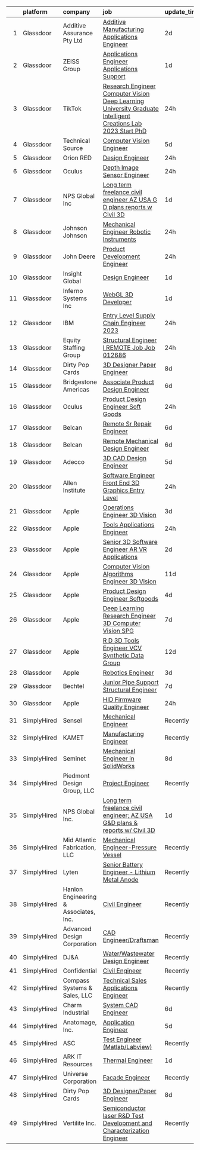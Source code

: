 

|    | platform    | company                               | job                                                                                                                                                                                                                                                                                                                                                                                                                                                                                                                                                                                                                                                                                                                                                                                                                                                                                                                                                                                                                                                                                                                                                                                                                                                                                                                                                                                                                                                                     | update_time   | location           |
|---:|:------------|:--------------------------------------|:------------------------------------------------------------------------------------------------------------------------------------------------------------------------------------------------------------------------------------------------------------------------------------------------------------------------------------------------------------------------------------------------------------------------------------------------------------------------------------------------------------------------------------------------------------------------------------------------------------------------------------------------------------------------------------------------------------------------------------------------------------------------------------------------------------------------------------------------------------------------------------------------------------------------------------------------------------------------------------------------------------------------------------------------------------------------------------------------------------------------------------------------------------------------------------------------------------------------------------------------------------------------------------------------------------------------------------------------------------------------------------------------------------------------------------------------------------------------|:--------------|:-------------------|
|  1 | Glassdoor   | Additive Assurance Pty Ltd            | [Additive Manufacturing Applications Engineer](https://www.glassdoor.com/partner/jobListing.htm?pos=107&ao=1110586&s=58&guid=000001831bf84df7bc10653715bdb8af&src=GD_JOB_AD&t=SR&vt=w&ea=1&cs=1_c778b5bd&cb=1662621601690&jobListingId=1008119797943&cpc=A65DF3A704A48F9B&jrtk=3-0-1gcdvgjh9k6fl801-1gcdvgjhqi3b1800-5f41da37d240a597--6NYlbfkN0Cp_WSJKd_Pz82imZmURPbhd3kYBsiZi4lpMLOH6vOlLNePjbPm4MR7UJvp5Pe4EnSj9VDIfbGa8LixyX3GfU31Ax8jxeDrZ1Y9uRV4bvMO9nlwDDIPCHtfQ3Dt1z1bnDdTkvsnPkAypRDbqtu1aquuLoK-Z4FEuc1P9SI8W4I0zORg5aPL8G_ncRjrSuCoHyllduDDofoeGj80rqv_Mp5eJ575LwperHHpInNx5psbfuLZb1xFNEww3GCcbPIVHLIR63rGbADQzp2ORk7TRiFwjQ6oiZc5KIKMjmMmqqX4EbTfYvq_ThZACQ90D-2AXm91BXZEO7OLiuulOMksHvl2vFzMm2Z0N3xkQC87tSlK9E0Ug6uJFi9qK2i1YZVxqNRA_GA17bSp8kLcVc3wn0vh6uW5yfeF6TiYAAI_IPgXkRw1QCYP5dhNjfoauTuQS_lfx5Sf9B56sq8i6L8-XW2xBjQLKz6WUf0F5GzqBN-layBmZG6KWa_tAMaJ96LpPb2AVqPQThCysSi2Gqs0xJS01QlS4pFuHeg%3D)                                                                                                                                                                                                                                                                                                                                                                                                                                                                                                                                                   | 2d            | Remote             |
|  2 | Glassdoor   | ZEISS Group                           | [Applications Engineer   Applications Support](https://www.glassdoor.com/partner/jobListing.htm?pos=110&ao=1110586&s=58&guid=000001831bf84df7bc10653715bdb8af&src=GD_JOB_AD&t=SR&vt=w&cs=1_39275862&cb=1662621601690&jobListingId=1008120561603&cpc=8795CF9063CD573D&jrtk=3-0-1gcdvgjh9k6fl801-1gcdvgjhqi3b1800-645f8e8d790491d4--6NYlbfkN0APGjrfuLgE7GmOqvlNb-vrbT_Hjdj5DhKxRQaYk8SXBnmOwZaoUr917AJKcF3O52vTC6zGH9QOnTS2-ltfynJ3cm1AOvl4gnLSiYtQoKG4LlTLw99AkNY1imm6itCM47ffJhnVp-SyNOvB8Y-puYmjVWsqWuQKlQ6glD12N9DizmCq-4L2-qkZarflfba2RO_qWBhjH1Ucc9zvg6Fv4KS6fke356bIZgbVaXS1CMwl1YN49H8SB4nDEF8HKhCCYSx31aj2x5esW36rSbg1N-7T97YievEt9w9BhIFFkCnINvaUDxHQ-KAEJKKcj7ZzQUrn1oWisSpOQxmfiNGl0EwCQZz1id_wwTlQexa9OsPCHN_Ar2vbUDvYbBdZBUXRSM0VlyDnvr1p1Wme5LaCI3j-FTk_dco_Y3ddxp4Jh-mZRRaA1AjIenTrE4jyd5moZGNKJHke1Nzfc6uJtO6aXJfhnC59PQn9f273TJWxl9qbfbE-zC4m1HboSCbJ8NqdBVSOYljH7neMj1BCRs1Q3PFaG9uKKpms-A-c_X06e66acfj1OkDrf6txvjAXztZlju9HNg1Z8zo6ULZOt3HFbwKjsXSAZPXT4mTuo1jxwY4i2wqNMFTaZZvfXCRC88elG1LHUfR1hCOfL63X73bcCFsYRLsqC_abxKQ%3D)                                                                                                                                                                                                                                                                                                                                                                                                                        | 1d            | Wixom, MI          |
|  3 | Glassdoor   | TikTok                                | [Research Engineer   Computer Vision Deep Learning  University Graduate  Intelligent Creations Lab    2023 Start  PhD ](https://www.glassdoor.com/partner/jobListing.htm?pos=120&ao=1136043&s=58&guid=000001831bf84df7bc10653715bdb8af&src=GD_JOB_AD&t=SR&vt=w&cs=1_6c83ef97&cb=1662621601691&jobListingId=1008123923413&jrtk=3-0-1gcdvgjh9k6fl801-1gcdvgjhqi3b1800-ce7ff8b7d60e8ff0-)                                                                                                                                                                                                                                                                                                                                                                                                                                                                                                                                                                                                                                                                                                                                                                                                                                                                                                                                                                                                                                                                                  | 24h           | Mountain View, CA  |
|  4 | Glassdoor   | Technical Source                      | [Computer Vision Engineer](https://www.glassdoor.com/partner/jobListing.htm?pos=117&ao=1110586&s=58&guid=000001831bf84df7bc10653715bdb8af&src=GD_JOB_AD&t=SR&vt=w&ea=1&cs=1_7a7f6c45&cb=1662621601691&jobListingId=1008114103126&cpc=6FC5BA77C9A4CD78&jrtk=3-0-1gcdvgjh9k6fl801-1gcdvgjhqi3b1800-2a13fa68289e7a38--6NYlbfkN0BVHAVbyk02xtdsekdlTrE-4sTi7dv4b3jkPrZBtDRpMmX6F-ebl-7PLX6xGoiR0jj6Gizjg4UguevFraBZf42Gc2AeS9UxLrYKeAdP5pgIpOqcGJbYnXzchO6YnyPmzk-r2Iv6r15sbl1T6Zvvxju37q5-RFsgKQMC9JX9HcS5SLvzEwfvYaE4x9ggniYzkAXWzkt37n7wJqR1FARVeHEIAdhuLshCAHkWovdeTKvQ2-ee0FGLG6GXjIN_pmmwPnVqZPLuC6cUaEQ41hzxfiRHoNSYnrh-yTb7L-mj4wzzkwnUI6ompAmOsc9OnLZr6nnr4bSaQaGabA9Yyotu9cBipFvPDN9raDFVlRu48REwU2jc8U_9BKjVIQUUeohsqeaKWGbfdBSYe-ip986IAdeG8sYaG8vzS2Lb0wQs1QXKXMZ2-xEH70n3YYHjcnj5L83Fgj5H6piugVcrGSDlF2Kfamw9GC4qyUUDqxApbKJm_g9rW4P_liTD03cS7weAHesZrsiUAZqpr3wE17Ccr2nq)                                                                                                                                                                                                                                                                                                                                                                                                                                                                                                                                                                                     | 5d            | Remote             |
|  5 | Glassdoor   | Orion RED                             | [Design Engineer](https://www.glassdoor.com/partner/jobListing.htm?pos=124&ao=1136043&s=58&guid=000001831bf84df7bc10653715bdb8af&src=GD_JOB_AD&t=SR&vt=w&ea=1&cs=1_9941f76e&cb=1662621601691&jobListingId=1008123826572&jrtk=3-0-1gcdvgjh9k6fl801-1gcdvgjhqi3b1800-cc1327d3df919ced-)                                                                                                                                                                                                                                                                                                                                                                                                                                                                                                                                                                                                                                                                                                                                                                                                                                                                                                                                                                                                                                                                                                                                                                                   | 24h           | Remote             |
|  6 | Glassdoor   | Oculus                                | [Depth Image Sensor Engineer](https://www.glassdoor.com/partner/jobListing.htm?pos=101&ao=1110586&s=58&guid=000001831bf84df7bc10653715bdb8af&src=GD_JOB_AD&t=SR&vt=w&cs=1_e0433692&cb=1662621601689&jobListingId=1008124635282&cpc=C63BD00756FD6F58&jrtk=3-0-1gcdvgjh9k6fl801-1gcdvgjhqi3b1800-b578a75786766736--6NYlbfkN0DYl4UJW4r1Vl7FEn6T9F-rD9lpC-0oMJVSiWjK_MGUd8e8cHXcpv6KPyjLHZEfqkWDJ-rd2ECtM5wz_T14Gdyl6zArXJTHtSVtmiOOYSvgXstNcsBCyQoFpQuOY_uIbrq0H70dRVm3rHAWSpf610zZGzML4qcHc22XcY-gjTyDyXN4uKYWbNXqIHpestYfH2zsAtAuCIvODQuWwx3UPWF6GOoi7cny6MYRh8rQ_ddbs4_mBRqyvpN7-SsEGr7lr5z4uQNzHgGlKuQPqtwkabQVsxi_Pi1uyvpd7Ei0ZA6ts_Al_QMbUdKrMRTCcNEKpjE3Kl0EkZTKHLxuaBGDugM2zI92QrDcBH_0MLhqv1PJ22wqgVdaBDKgMYRfFD1VaPgZ3jLL43VZ0SilLTqwx7WwPnP9na614EhVQM39NRTj_Pi2pFXZeiY5eo3YjAH_oU8xMhqT9qD0ZewHPWf7UIoyebSQ5IZC0J4siOQEwvIm8K45LJ4694OmgeG6_3dJe52wzE8gOu6OqCv1jAZrQvUlMm7JvZKlSiv9EJDaojVc_3ZraFCXtj9aChZy1aUu2RcPkul-19-8_Nfnx1BlFRx6ggzorGErZXnkUuH7TIOQdkOaoskZNw_WlrS8MMp19YsnncGEa1wgCrV7HUI4H5_UrQlbqYtO6JKPWrgWZq6oKhUYmrAGkxCpNlj93fTEE9UJSWAJiFVlnsH9cE-Js-VfKWrzbxAGLnXvN-hYSlMn0oCuMXhbUZLZCcrnKRdROlIrNtgRpBjLACqtR6tQO9vlB-USL48CVeXycgmow_t7Yqg2bmDi_VYwMj-ba9qheriJZljEjxpPjiDIIIC1svN9sDwzi-_9j3WiicFM05nXUw5rfj4MKcn86ysoiEAk5l5_WIMHr1q9U3etQCRRUqlhRHq8GR3B0GU_5TqSwhJkJ5DaExLgWV0AU23GkiVbIURUzrdCZK2guxPZUGgpMJNlvyfUcqRwpQye58nL1hSYP4kbV1e1g9FrfM0bdRzUZvDU8Qw8pNDGvyBpLaGyuY5y9SaKqAG77f25zdxbuanPTRKmnOXtjUYVoZIa8Hbq86I%3D)         | 24h           | Remote             |
|  7 | Glassdoor   | NPS Global Inc                        | [Long term freelance civil engineer  AZ USA G D plans   reports w  Civil 3D](https://www.glassdoor.com/partner/jobListing.htm?pos=130&ao=1136043&s=58&guid=000001831bf84df7bc10653715bdb8af&src=GD_JOB_AD&t=SR&vt=w&ea=1&cs=1_099b6214&cb=1662621601692&jobListingId=1008121446048&jrtk=3-0-1gcdvgjh9k6fl801-1gcdvgjhqi3b1800-79243a850424dc88-)                                                                                                                                                                                                                                                                                                                                                                                                                                                                                                                                                                                                                                                                                                                                                                                                                                                                                                                                                                                                                                                                                                                        | 1d            | Remote             |
|  8 | Glassdoor   | Johnson   Johnson                     | [Mechanical Engineer Robotic Instruments](https://www.glassdoor.com/partner/jobListing.htm?pos=128&ao=1136043&s=58&guid=000001831bf84df7bc10653715bdb8af&src=GD_JOB_AD&t=SR&vt=w&cs=1_d731fa02&cb=1662621601692&jobListingId=1008122446104&jrtk=3-0-1gcdvgjh9k6fl801-1gcdvgjhqi3b1800-e78a68a229382660-)                                                                                                                                                                                                                                                                                                                                                                                                                                                                                                                                                                                                                                                                                                                                                                                                                                                                                                                                                                                                                                                                                                                                                                | 24h           | Redwood City, CA   |
|  9 | Glassdoor   | John Deere                            | [Product Development Engineer](https://www.glassdoor.com/partner/jobListing.htm?pos=123&ao=1136043&s=58&guid=000001831bf84df7bc10653715bdb8af&src=GD_JOB_AD&t=SR&vt=w&cs=1_229e66fb&cb=1662621601691&jobListingId=1008122608157&jrtk=3-0-1gcdvgjh9k6fl801-1gcdvgjhqi3b1800-aea377a5ccd3576f-)                                                                                                                                                                                                                                                                                                                                                                                                                                                                                                                                                                                                                                                                                                                                                                                                                                                                                                                                                                                                                                                                                                                                                                           | 24h           | Moline, IL         |
| 10 | Glassdoor   | Insight Global                        | [Design Engineer](https://www.glassdoor.com/partner/jobListing.htm?pos=112&ao=1110586&s=58&guid=000001831bf84df7bc10653715bdb8af&src=GD_JOB_AD&t=SR&vt=w&ea=1&cs=1_0711bf51&cb=1662621601690&jobListingId=1008120648969&cpc=84DBBAA61F05C438&jrtk=3-0-1gcdvgjh9k6fl801-1gcdvgjhqi3b1800-602c6ef8280ce382--6NYlbfkN0BKkHZu3wF05EeDimN_p6sYpKCMArvwa95YdH7UpkaBCoSUOkIYlUzfavHtVh-IH43JaYBno7jU-Tg4XTiMEfc9hFQ6BkWumGP6BT7IkjwQr82D-vO6VIu4IWSACFxdF8thop4c6FmVEo4lG0hOPZpKgar8Hyttq5DzV6XhcU-V5_Ku2JkZbV36nmiH1ZSLStzrY3hmh37hLoZYRv_gcawSBVsRreC9Kfw_59hePlFckPOcQWDTL7jG0qmjxIyn6c_OttetUb0DznkomwEMaeHJmGDwGUo2wZTwUo0C_tvPVTxO9wVLNsG1XCnB78XQPnCPKFRdvH7-O_SUXTANcwrf3FscWygvOJLt-mvZ9kKk_rB_SNMSnGiEiDI-VbZvfve2MYBYKlL4NTjo8pKlHx2pgrP9TTJ917yn_VISHeE5YxngMDRXQnl6glNWBiqkpxf4g_zEIGaSB1Wz6Db_p1u8lIt9HN1CyVGEBCWpPpdodBJ7B1tfkw88Bqu75Q6JLkQz50R7URFrC-mQde_YkL-K)                                                                                                                                                                                                                                                                                                                                                                                                                                                                                                                                                                                              | 1d            | Warner Robins, GA  |
| 11 | Glassdoor   | Inferno Systems  Inc                  | [WebGL 3D Developer](https://www.glassdoor.com/partner/jobListing.htm?pos=122&ao=1136043&s=58&guid=000001831bf84df7bc10653715bdb8af&src=GD_JOB_AD&t=SR&vt=w&ea=1&cs=1_ad1eb1c5&cb=1662621601691&jobListingId=1008120873956&jrtk=3-0-1gcdvgjh9k6fl801-1gcdvgjhqi3b1800-751172b241560de1-)                                                                                                                                                                                                                                                                                                                                                                                                                                                                                                                                                                                                                                                                                                                                                                                                                                                                                                                                                                                                                                                                                                                                                                                | 1d            | Remote             |
| 12 | Glassdoor   | IBM                                   | [Entry Level Supply Chain Engineer  2023](https://www.glassdoor.com/partner/jobListing.htm?pos=125&ao=1136043&s=58&guid=000001831bf84df7bc10653715bdb8af&src=GD_JOB_AD&t=SR&vt=w&cs=1_54ae73c4&cb=1662621601691&jobListingId=1008123536337&jrtk=3-0-1gcdvgjh9k6fl801-1gcdvgjhqi3b1800-fbde8be5b28e0bde-)                                                                                                                                                                                                                                                                                                                                                                                                                                                                                                                                                                                                                                                                                                                                                                                                                                                                                                                                                                                                                                                                                                                                                                | 24h           | Poughkeepsie, NY   |
| 13 | Glassdoor   | Equity Staffing Group                 | [Structural Engineer I   REMOTE  Job Job 012686](https://www.glassdoor.com/partner/jobListing.htm?pos=118&ao=1110586&s=58&guid=000001831bf84df7bc10653715bdb8af&src=GD_JOB_AD&t=SR&vt=w&ea=1&cs=1_c98c8df7&cb=1662621601691&jobListingId=1008123392809&cpc=3BA4CE39D5B5DEF5&jrtk=3-0-1gcdvgjh9k6fl801-1gcdvgjhqi3b1800-64c3dc758a1ff90c--6NYlbfkN0C1yyJIapRlEdYOhDmVropYbNu6_NST9zaz4GWjsOuGwSr2S_wuxMSgMUxyoNOegNLeJmBm7HNSzDKdhXeEkcuL2Bm62SJ-acgDNo6KrmU69N7PXDIb9XwxYfaaROG_hp8tGOkYEWuPnw1tgSNubck1x-G-X3rI_p0VBeB0V1haMtnB6feYf82pH52d0QNjdNMjFVqirGLgaakB_b1nK4nWSwAy_fV4_czbU7EbWPU59jltsG-CP7YbcFU4IQMyhbOhGfLvGGbrp1Y-8dQp1DtA9_fOlXcgqSEyuLx6cNslDnBbNMVkW4qrrC9pzuQXv2Yzt8iDeLo7U8KrEnJAWiACoM4id-Dj_lX0RvD9hYwis9mlIcE3VbidFpClNqW8mjeFvipROCLL_IIJLvEbqxvylNonoqmBB1pAc-_TwX_SaAuheQQMMq-OwLEd0lughmAbeymKTP1bcot8BiRH1ml239CK_n7Pj0wakX0F0ohFIKloLDYaAdsJgVupIgZE-2iv-uK2J-2GY-w_nBEi2lYr)                                                                                                                                                                                                                                                                                                                                                                                                                                                                                                                                                               | 24h           | Remote             |
| 14 | Glassdoor   | Dirty Pop Cards                       | [3D Designer Paper Engineer](https://www.glassdoor.com/partner/jobListing.htm?pos=129&ao=1136043&s=58&guid=000001831bf84df7bc10653715bdb8af&src=GD_JOB_AD&t=SR&vt=w&ea=1&cs=1_05b5f127&cb=1662621601692&jobListingId=1008104437170&jrtk=3-0-1gcdvgjh9k6fl801-1gcdvgjhqi3b1800-753ca80f805ecea8-)                                                                                                                                                                                                                                                                                                                                                                                                                                                                                                                                                                                                                                                                                                                                                                                                                                                                                                                                                                                                                                                                                                                                                                        | 8d            | Remote             |
| 15 | Glassdoor   | Bridgestone Americas                  | [Associate Product Design Engineer](https://www.glassdoor.com/partner/jobListing.htm?pos=114&ao=1110586&s=58&guid=000001831bf84df7bc10653715bdb8af&src=GD_JOB_AD&t=SR&vt=w&cs=1_36d10225&cb=1662621601690&jobListingId=1008111613536&cpc=3BA4CE39D5B5DEF5&jrtk=3-0-1gcdvgjh9k6fl801-1gcdvgjhqi3b1800-4c8dc8519ca06683--6NYlbfkN0DGFYM1ZELmAJK5bT_egWP_knbMi0WVY__a8q0BMIwqR9Y5cuR8Ngi8U5avbj1CnoOw_6uvsbls2f6CmEU12e522zE1L-c_loQ7UOm08e8L9oIzQ7fqoLxyapMfqO8s6-7r7IUTjSaVSVWRwOp4Tm9hv7pK4NdgxEO3W0wYmIjrm4z-oo8WWWkGe635rEDyHR7lQkdy5bJ1BgChxR66fuRdoP6HwyZ_Y_MZKAze6f1XzaV8HE5y4SKRhFhY7hlJu6Ret_u8eN92P3xNIz7Vku1UsfbKScSj2eM4cHwECrlwy-KTTPMA42Zi9vlfj_zpq72wkWyATJZ9TXVaFKpDsZGMiwNwwdj7RcLHu4S8MXuAZjleMKsU7hDq5OGK69148TliHM-D662uDzJOuUiVZQJgTq0WgRBfhZVNhg1IKGUF8x4biWyb86hxtHalqhC_Fmlo2fLYv_xPElH4fbkdix4sIUSVCYImNCs9BzeEfcyWWogNMILrK64HNg2F1RL74TYChpT650sOaWGupLrFsEwd973OmoOQj8zOk4b0jt7_6Lx0Ejxu2uEcqdK30VIZtt3jMzQJ0NAL1_tRvw5b1G-0gJWIf5PE18q8_Z0bFeXs4iaKUtrXlzi7)                                                                                                                                                                                                                                                                                                                                                                                                                                                                                 | 6d            | Nashville, TN      |
| 16 | Glassdoor   | Oculus                                | [Product Design Engineer  Soft Goods](https://www.glassdoor.com/partner/jobListing.htm?pos=102&ao=1110586&s=58&guid=000001831bf84df7bc10653715bdb8af&src=GD_JOB_AD&t=SR&vt=w&cs=1_839bf74b&cb=1662621601689&jobListingId=1008124635503&cpc=280AB1FAEDD8D536&jrtk=3-0-1gcdvgjh9k6fl801-1gcdvgjhqi3b1800-788e8bab5fa3eb63--6NYlbfkN0DYl4UJW4r1Vl7FEn6T9F-rD9lpC-0oMJVSiWjK_MGUd8e8cHXcpv6KPyjLHZEfqkWDJ-rd2ECtM86BxEfDQLz0CTrmJcMqUhuugqFbCFYRk3cgn5Hj1mAY5Di_oZyTHeZ5SxZ1lgJ99xPaphXi1DIn9XZ7Cp0J9_HelGFOBbMn3-1pSb3fl3cYeFIN3XfHN0K4Dxlo549RwzEEaavKT2riRH42cwNEgHRoTTyIT7747hgzjP3d4sxJbuu6BUHanohL7OZXSZyDiuKyUnfXsRYW5ww24DLogP5EVknw3Ek6kAHfrnhXVWM00-jLauj7EMcy0dIu48dMfJ31jCG7ojZeYMo86BkHUW6l3ZnlEog29XEuYf1HXdrkZ38kTLWYpUyEj_p6pJE8qZAOUz2UsHZ-epc4s-N6_HjN6Xv9Fc9NIsQHWjN2J8LALW7tsqTNsGzMekrI3OzpMWP-SHtc89F7aX6E6_noBmMcEkphIph5k4AWL94O4IS_3l6F_2f17Wt_WPr1H90MFfhye3memm_-zApyZa-AIo1Al3AxlHzkmsf0SH2pwgKx2K2mBIyevGVo3U108KV0KAPyZtLbjX5I6-54lCRE76TdossvPxyQ0_eFUPi41oKtDLsz6h_zz_3kJcHIHlG7byBGfAEjDqUw1nwqyuAtxAjUHsi0Vc9rtOZ5dQXDekyt9KagWoztUtiDhNOg08oFTLsP83e37ixAjF7b8e2N8XB5N8jzxOCrSpRoqSSxmoxfDR7YcAVcUOSogjtjE87c_9-rBwEGf0UgOKvs3IvXH_wypNRM6yrhIBGhrihu6xLJ2bXH_EpqstAgAS9akpMvI_ckf2WZ1xNRy4aerVE6fvINvnn4R-lrmWPdvvJ1q-yeu2VeohdGORNN9G5ft566dQ1ZnKer1Bop__3o-xn6TVR-wIaIc9Jn1zVMpCw_MIKwK3rT1uxghM1hGV93akw9WpPsGFrkjNhVtCz4ldbV-seC6-w8r_a1EOYtIT5K3_P4jMOFM1HcQf9IE9XLSwzWwvBQEGcTt4WzBFvXwhPDAmxOyg70CKcEL4pthTBvQk-xQiGz-c7riig%3D) | 24h           | Remote             |
| 17 | Glassdoor   | Belcan                                | [ Remote Sr  Repair Engineer](https://www.glassdoor.com/partner/jobListing.htm?pos=115&ao=1110586&s=58&guid=000001831bf84df7bc10653715bdb8af&src=GD_JOB_AD&t=SR&vt=w&ea=1&cs=1_ef216c97&cb=1662621601691&jobListingId=1008110530825&cpc=D2F1DE17EE1F43B9&jrtk=3-0-1gcdvgjh9k6fl801-1gcdvgjhqi3b1800-7a3990fb3bf4536c--6NYlbfkN0DXzDzZ1Oulz9LSjzVbF8otUHEujJfFPwzVdyJWZPnyGP21i8g1idx-A-BThzGW7o_g15-Bgxfv94W0O_vp0NvoEl_GqRfjOL63SP288XqgPftw4IVWoNAF8k2WkEhUmAMqYPuFFYByURxFnyBPZEdPYowMcaalZkSofRZ-MoQtM4qlegqzSNf0aF-Qxgp_FMWo2sXAl-Z-05pOFeOfqekOKKLJ_IFP5fY_23ROW_wsij_OHGW0d3qJDGUbzvTLeKtj3c_Qb6hKbUwrFMedRa0u-5-S0nSf-U2JY6dfOiMgOeRFbOMW6O58i4WdxV7vNBaS1BEE0_TG4Sbq-ihBdw4L62xGV5pG-jR_G5f2QnnHL-282ZsZkykdaNFu0BDeDnpi8FQ1nx4p7zVa6Fi5ZDpX_Ur4bZq7DeBMUhKI6f8MFZvYsLVov0hFNMEDrNQk2sh37s6BJj0wBqyhRze4YdssqCCiXsJOITE8SabOwvFwpZ5n7DtzxpXoyKkPv5QcEDkQM2k1KbO_DxchejJ-F_HwLZ1VKDX05UAZ7_cocX1KNYeLlqcU7wDS5NjKqlK92zofzA63K-Yc5AQor4jpBUoTrhZ7scFa6IXlEpX3g7Utn4RB1si4BOs0D-AqyPXAqVvxkz3n3oGvvRYKCcSrW4MbNFEbqufbHZ6NnKSRf6NpvXjFXVylFf7dff98REQXOxcNPJ5_PhNX7hqm4iQVkOUb9DiffhcCjRAwHU9Mr7dysPi_MlnldvXhI8yPOPEOs5Xif6Bo_yQX74NZ__KlhInUFLE-z_BNtp08ICyz8OwFlQ%3D%3D)                                                                                                                                                                                                                                                                                      | 6d            | Remote             |
| 18 | Glassdoor   | Belcan                                | [ Remote Mechanical Design Engineer](https://www.glassdoor.com/partner/jobListing.htm?pos=113&ao=1110586&s=58&guid=000001831bf84df7bc10653715bdb8af&src=GD_JOB_AD&t=SR&vt=w&ea=1&cs=1_d6189ff7&cb=1662621601690&jobListingId=1008110529997&cpc=0FE1F5EA2BC84A01&jrtk=3-0-1gcdvgjh9k6fl801-1gcdvgjhqi3b1800-86ed2c310094e9c1--6NYlbfkN0DXzDzZ1Oulz9LSjzVbF8otUHEujJfFPwzVdyJWZPnyGP21i8g1idx-A-BThzGW7o8iLC2n4dP43R3rpsyIaf7jutV3nlJaqaTxOWOW8vhUGrrerhK9j6xQs27HChKNmxPHA0ypwOVI_Rco0ZahSbpLbBF_jfxr9q3bZIDBxrG18Cv7XpWvXxALEv7LEYaulzUjGtTaDYZsXN_KGMt5pZtEmA6QozI8qAamgUd9WVo5nbA0V3ZyNtiSfs3K9KAaSnHm2seZIKg0WVS1FdgFOZmWWSwT5GwPzWcDf_cEAsJgZnRnGhlXofv3hHVmfhfVC44rk5sly1oW69G6gbxPR2ZD18LB_Ciy2ykeTdKeuVTkHyc0OmZmaTUhdTYHY2fV6aycULAopAG4oxoXAaWi2a6bKhDijr6fw5lOIyXjuiSKuebxx80pumrRg_O42iSbQwRjfLPRCmC22Gc-J-k7xHK7D5T31csUadAHOpEeEffvayU7cMEEdp0cf64VyHgMgXcBi8FScot2ZnIkHLLWI7RVAgDUBv5dTJxuBhvEFWEz4u-Y6Zc6RPlX7J0HdFhEZeJ2HYDnt3pACDZDFT8Hvl_n1ffMTBLSdRkljoTk1b0c9Yg5DhVSGGFVxH2lMTyn-zgdXaRkc-QzJVZcAt0naVR_IWkLs53M-xRfwuD_kRAm0Vuv1Rd6x-mdUI88Ur4TNWAMJAs__dR0eA124jlKUD1JpdkWY-GqgD8AZc_0W8yPl7bKLHAhitJ2wOG_qY00pNPveljOzc2kAnBhfNd9gPxaPcZ1jYN7HPYcAjDoked7TQ%3D%3D)                                                                                                                                                                                                                                                                               | 6d            | Remote             |
| 19 | Glassdoor   | Adecco                                | [3D CAD Design Engineer](https://www.glassdoor.com/partner/jobListing.htm?pos=116&ao=1110586&s=58&guid=000001831bf84df7bc10653715bdb8af&src=GD_JOB_AD&t=SR&vt=w&ea=1&cs=1_748f00ad&cb=1662621601691&jobListingId=1008115224369&cpc=0FE1F5EA2BC84A01&jrtk=3-0-1gcdvgjh9k6fl801-1gcdvgjhqi3b1800-affed34a06fa303a--6NYlbfkN0CsARmfH1XNQTa22oGIIJ18FtyAjbQsgfeQZpddTLaeHrGwEzZ9XmmhKdkiiN9VbfezL2U28eMkZbQw7oGKMp_2EPKb1-alcx9qfegUxZWGmYEqGWYuPT-C4C1WlTjTP10doIfbffgxIOp755j_IKTKTVsGFoxLGfQczFza71axs28YPS-QcFriHptclDaqw1EBsjPkpLgLKXsvKBIaSRkAihVqkdQvXxkyxMEgvTHUB90OZBT2-PRM35ptsul_ICApApB2CU1yAbItI6HHATidiV011iDnq6IWxSStdr4sIynl4If52HaHK-QJVxDTbCNdJJSzA4vTI65ws1T2qKfxz3KcJrae977FyIU9U4zj2lGJP4vHoJC21gN6EiHGz6qVc7AOp2T2cXhsT4X-eJw5MOa_kgYPIBu8LQWo9gRshy-cLDRaZgB5niQMN9H9drogqgq1HMSJCepGGbtzgQQUkuJxqJQ6z5_nkFvAljgZsNNExSOS_XvAmqu1P-_TpsdSH7IfE6pu3uQl0JTPg6yj74Xt0oaM86CIZ0rqS0-qmBqZbwoGGBncm1rasDTVMUPFZV9ewpkoMDSpCkMOu9T3ybJ_tY57T3-RMDvyIjiTToZb0as02Y8pjTC6DYxzvxZSPqxXSQCcNbMHTJZM5tred2QvvM0Vk3Skm1gzLJxGekW3XW8b6OGVXmtzSh_mak9imZEbm0XpA2cYOMSJUOuvUBYs1Hr7pN2tQTVwlIOp_eZfgh-aBW49apwGQ3l7gW6ri1nmTJ6xB7d_6NUSD2WaKKpZB8_cMPzJEqrX-QRLZsTVh_2uzIu1tHRvLGp-f_Cx-NU56d46ZyX9vzNQGA9qEyHu82o50exZ5tYphLA4w7srnqeopZ3boYTuw3U9Jax4Um02GyzKKDhji9hlI3SZqK4F8DV2Mp0%3D)                                                                                                                                                                         | 5d            | Norwalk, CT        |
| 20 | Glassdoor   | Allen Institute                       | [Software Engineer Front End   3D Graphics  Entry Level](https://www.glassdoor.com/partner/jobListing.htm?pos=127&ao=1136043&s=58&guid=000001831bf84df7bc10653715bdb8af&src=GD_JOB_AD&t=SR&vt=w&ea=1&cs=1_21a9bd00&cb=1662621601692&jobListingId=1008124239711&jrtk=3-0-1gcdvgjh9k6fl801-1gcdvgjhqi3b1800-569bdf05e16fe674-)                                                                                                                                                                                                                                                                                                                                                                                                                                                                                                                                                                                                                                                                                                                                                                                                                                                                                                                                                                                                                                                                                                                                            | 24h           | Seattle, WA        |
| 21 | Glassdoor   | Apple                                 | [Operations Engineer  3D Vision](https://www.glassdoor.com/partner/jobListing.htm?pos=121&ao=1136043&s=58&guid=000001831bf84df7bc10653715bdb8af&src=GD_JOB_AD&t=SR&vt=w&cs=1_456f19bb&cb=1662621601691&jobListingId=1008117575224&jrtk=3-0-1gcdvgjh9k6fl801-1gcdvgjhqi3b1800-f724809abc04505c-)                                                                                                                                                                                                                                                                                                                                                                                                                                                                                                                                                                                                                                                                                                                                                                                                                                                                                                                                                                                                                                                                                                                                                                         | 3d            | Cupertino, CA      |
| 22 | Glassdoor   | Apple                                 | [Tools Applications Engineer](https://www.glassdoor.com/partner/jobListing.htm?pos=104&ao=1110586&s=58&guid=000001831bf84df7bc10653715bdb8af&src=GD_JOB_AD&t=SR&vt=w&cs=1_c31c7e05&cb=1662621601689&jobListingId=1008124638453&cpc=F41FEAB56D215062&jrtk=3-0-1gcdvgjh9k6fl801-1gcdvgjhqi3b1800-a5c98936cd4df538--6NYlbfkN0BvKrLyj5gPmtZO9T8euul8TCxuuKNOtzRJOomxnwSEodTz2Bc-sPZlbtkML8D-m4q52Oz3-FC7lSkP_Ukc7AjWksg1sTxtKlwMUBkDFZ02OhUw4AzjokSG-w5Glz0xWM7kErADglb9rqYgQEJv1dwzfCGlfo2mJ3dBbwVVwJbgY-zco0xrRtM3QC1llx97hFCkLO7qBEDfd7d4FWbNfwv2wpQlulJR9tUfV1vPk-BbHhbHZ0dcWsjHjmmq9A_Q7lgB37ljbJ-KBWi8fWvX6d8zeyf2stdxnoqOeBJuJfWx_Si8_2R_iZPUU82kV8vv8ZKfPkCELIIK_DrQW94t-qEBN99w-OO1yqcviYwA68CdTVpqfQWqgNWtFOR5KjYHL-xKSvdQUPeGiAyINCCiAm5E-GSxTVFRIltNYfwmOT-5-C3F3FQOYrXTRgXFM455OMNMV0V4vMsicbG4whN3ng8b431CLO0E3ZId1_0_8ZVg0cLUM9JAS8tB62ihn9_z8QybLEo70wvI6fJgE1mDFwvk1WOcN_DZUeWGfvi617f2wuK7nscXFAEOAc_zW5-o6Bd2g1Td8eWKbU9ZP0wSpTY9ROft29DpZ6k8zv1Rt3zweDgFij1gZF-TLIRxUUZne7e446y7aB31y6XsrV9LL7Ep27wbiwuMUQ17sTkuu_Bw78kFOCrgToggIIMkwO_ViUxLA_S8lO68XoHYrr-rjDEX8JaWcz03Sa_RLmxk4LP-DVOLY4sqJjsyE5_JJ6LpfK1WcEqNihAe4oQXQEkzwuzsJlO_3R9-mYbUJkLvC4ltWAGhEnTpkF4FbfN49Ip6VY-Vu5j3769ApiA1VzX0G36wV5cUbU-uzTdxc6562162t3Sj0XxMHRrbOt33yZuPXEO6p_Y2jrJcaXHsa0QAvdYyz3R4x5uUhoQHxXG2c_C7nBh7decK-_baDZu6h31uMWdl-q7BS2_8Jg%3D%3D)                                                                                                                           | 24h           | Boulder, CO        |
| 23 | Glassdoor   | Apple                                 | [Senior 3D Software Engineer  AR VR Applications ](https://www.glassdoor.com/partner/jobListing.htm?pos=106&ao=1110586&s=58&guid=000001831bf84df7bc10653715bdb8af&src=GD_JOB_AD&t=SR&vt=w&cs=1_512263ea&cb=1662621601689&jobListingId=1008119546890&cpc=F41FEAB56D215062&jrtk=3-0-1gcdvgjh9k6fl801-1gcdvgjhqi3b1800-770073f119bfc8eb--6NYlbfkN0BvKrLyj5gPmtZO9T8euul8TCxuuKNOtzRJOomxnwSEodTz2Bc-sPZlbtkML8D-m4oj7_VbaRCaCrXGg4CdD9EhMcs_M4RWasuNj9egCYIqnyNIrBegjZJ1cPwRGaklGMmngDuL3gvZkORITPjv5emAM066W6l5V3qp0ZEmyipZe7YX-aNIt7hxnpOCEl-jImU4VPZ1ZYd1JJCx4IjO2_ictc0Q1xQTmT8YX-E8Ak2x1h__5qcyN2PD93ri0_dgSmlWa3pc6Op1S5E395IwIVnbJy5mwf8ED3C4u3GhWU6ZaWdpL7Ay_JnJL3JdahrX8bmh8mBlNa1ilMmyKrzkq8UsRi8eBwYYD1qv1fqIBFbfYa8skCkpMkqSYiCBBZReqCN2d8gjYuWFVAIPEKyMZoH1DmTGAy229F-2pEplvWFCT5fxInfG0MDRcgN3DRil4tpe8uzKCqx3dhLSuHL4tzIOoYdTTGJjpANeExutJFJzQYnBBhWk2qDRljYOWYO1yKNhmpJmlXNsdepsAHTR4Qth90VL9E6ttHVBQwDTsLB7CaW5rpYgd35j5Fqu6FcemhNcINyu8eyes4F2lKSwb2iLE8FUQvs3zc5UtwFrhqKMw-fEfGdZL4Y2cPc-c_cL00gFgGkn6KereDFDrnerY-XaUjbYNrYsjC5auTClyiJx7-fVHwgYjTy7lJgZIzRRDCdxsjI6bsnbyB5O0toCVxKLWKpoZpmxtx3hfmH5N0gpZwzWBL6X492IMZcOQl1aKM2-wVTHr_i5_c5g0qnhyXLJbxMipPjr6H7VqBakhyLWAEDJxLg7GqwShW2_ZHTEwEm-PkOW0rXr__9gPO6gAxeEwNGPi6p6KNIXDsLJy2HQ9ATjSXPJfkRWsm8nkY7OA9H7wOnSbZufGqG1l63iHk6EjnKkMaUF1zKO6ZgZGTZ9N7NfgIUBJh1f_uDFW3Q4UUOOFAcku1U91rw4xvRHXzL6odMsMrNBuLQPi9QoS2pCQg%3D%3D)                                                                      | 2d            | Boulder, CO        |
| 24 | Glassdoor   | Apple                                 | [Computer Vision Algorithms Engineer   3D Vision](https://www.glassdoor.com/partner/jobListing.htm?pos=103&ao=1110586&s=58&guid=000001831bf84df7bc10653715bdb8af&src=GD_JOB_AD&t=SR&vt=w&cs=1_5a738e7d&cb=1662621601689&jobListingId=1008098069574&cpc=8795CF9063CD573D&jrtk=3-0-1gcdvgjh9k6fl801-1gcdvgjhqi3b1800-cedb5b2f2913a9c4--6NYlbfkN0BvKrLyj5gPmtZO9T8euul8TCxuuKNOtzRJOomxnwSEodTz2Bc-sPZlz8WNnvX-SLkfzIf3sNUoBbeOMSkqj8x_BnkS1xAmKDZEkOdSFtukeTjBK8vhILuaAvHop0GSMvfJooDXi-ok88DbaCy5K4rX8Ovw3zTdEfR_9qhn_0GX_Jg3PrKg3rDIyPvFZ3N8s7Gp5gUE6G4kPszZQi7j-wtE9dqtCKQ4X1oA33gqFtddvc01IdyQrN-z-sFYDfH49nm5hH9ldgqVZrEteqt4cLnQpWgA81mTMxC9jVuIE4arfYFOxnRRDuMLnxPCJDN8yBxbn9D-8JK2x_sGB99_wmh478SuAot45gDeqYwH8Zc7pcedfTj8NmYnc0DWwNJ_D9svq6PSSZ8dfRcMmNph8BFgCa4BnOoSzaothnw-HVGOK1fq0LIdEqySnnqDPzKK5a5Vd-D0d9cJghHtKmjYvZUYb9KMbP6SaW76sSn9nODBUk5nuQZugbrKIM8wnbPr5vLGHyhRmb78vpLJgOXoExJ_a7oKR3bY3DHK38OiEwTxONOvKQuEnRNomzBJyzPRavv2qGyYzEKVi58jo4eGSKyQEcyHXe8StQTl1qAtG1KLnZvD_oEAhpYE-84mV2uX6jXFzVbSOrdT3HzvzMvxviLRIqlK3_W8eM2i4vNNnTLG0MUIBcHIz3DD8BL9xNXtKnnX3XEmm-8K1nUgL1rZc8l3Z7NTVbl0qCujqmvdnSgW3gS_YhRrcHBei65rFyVYY9QIxQWSsVjDa-QyqBovsri7KOijeohZOQBbQxNalbjzu_KIZ6S_m6iY6Lefsy43RiDNo8KCci-gx2fYbocjF8re--3ZySDA3g1m1CB-jaWtpdeituKGwCHeLbJyy48AcReWPSNEAywt8Klv8YcqqJHVMoCBbL_GLluswC4lCov-CYZugFwz-zL4bnyQNnMsnmeZ4Za82L1DUOb3Q3QdaguVGHhJTLaS9Eo%3D)                                                                                     | 11d           | Seattle, WA        |
| 25 | Glassdoor   | Apple                                 | [Product Design Engineer   Softgoods](https://www.glassdoor.com/partner/jobListing.htm?pos=109&ao=1110586&s=58&guid=000001831bf84df7bc10653715bdb8af&src=GD_JOB_AD&t=SR&vt=w&cs=1_67b9f62c&cb=1662621601690&jobListingId=1008115940406&cpc=FA84DF7EA1EC2398&jrtk=3-0-1gcdvgjh9k6fl801-1gcdvgjhqi3b1800-084045a168ce2cf1--6NYlbfkN0BvKrLyj5gPmtZO9T8euul8TCxuuKNOtzRJOomxnwSEodTz2Bc-sPZlPHrT5BCwu4TNQLLZigazrVvkCAyi2x6ou99zwQkQdbc718ek6NnS0OtH4WUjqdh22ASFctzuG5DGdAgkpGHzClAv-Q62g0eUs9yEBk-inYy3iKvhA8oNooz78LYwP7mN0XYOcBONQfleokWBgVavpBaULyLzRMEXOOk9WQaKNPOX7rc2Cyfvl2kzntgOAAcb5Kb87oNv0IM5NJs7TSHvAT6_PtfTKabMQh7l_scQPK9m4t0D6_8XCv_mCPOAmfeiskTwHWPfLOm-jmF7ZFRCdrVD0GUqvBrxUl1_6hIN3o3nQL3ZbEqlMvYmbAUm-4Zc911Zm5v7FK0yqFkQzWVpSHbJne89ruUwFuPZ32ngonTR_b_hS3F-J5FOr3uJiUAdbBe-rqm0SpmItwrcwCEHKymoFNareYgInRrKISbA0882WjDgmmFN0NZrFrAZFfwAyKDTDu8SUHgKh51yVh6HZPeiuTF6Slnt0_3rl6l6iYMKE_ziA0vnxEUfFfxhbl0xeGhPl7xoldnS6jb1in-NRkJ7C63K03Q9G9-noGik-cIvzbJeMMdTPbSRUB7qp_wHVkQ9GM8kAVgmrzx_F5-33cl5Y6dEgNTAcAVDpUELsBiwQ7Q2itCiKwywB7UKGU2oeAxSgI2WKHESu0ufzlfzalTwHL9RcxuR8NQhY9Wtv5z0wACXUM4qzin8BFVXi8nly8ALBew-RjQ2JheQjxHLXZnt_maUZSVJABvFCDPD36W6jndudVfsGokYdcU8UN4zV28bLI2_0y7n5g6Xhxe4qz_6JDxtGkmD2vEIgLGbQzEnPAt1HjVfN0OXZHGbrWs8k420XuBvrJeu1qVcEUDnER_AbqGad6gToLAeRlrsne0T0kXNKkUorGtG23siQ_a0Os0OkdGpBj5mQ1v_4MYUXVB9C6fbBcPP)                                                                                                               | 4d            | Boulder, CO        |
| 26 | Glassdoor   | Apple                                 | [Deep Learning Research Engineer  3D Computer Vision   SPG](https://www.glassdoor.com/partner/jobListing.htm?pos=119&ao=1136043&s=58&guid=000001831bf84df7bc10653715bdb8af&src=GD_JOB_AD&t=SR&vt=w&cs=1_a8512e28&cb=1662621601691&jobListingId=1008108361115&jrtk=3-0-1gcdvgjh9k6fl801-1gcdvgjhqi3b1800-1224054c3d0b9059-)                                                                                                                                                                                                                                                                                                                                                                                                                                                                                                                                                                                                                                                                                                                                                                                                                                                                                                                                                                                                                                                                                                                                              | 7d            | Cupertino, CA      |
| 27 | Glassdoor   | Apple                                 | [R D 3D Tools Engineer  VCV Synthetic Data Group](https://www.glassdoor.com/partner/jobListing.htm?pos=111&ao=1110586&s=58&guid=000001831bf84df7bc10653715bdb8af&src=GD_JOB_AD&t=SR&vt=w&cs=1_5a84a424&cb=1662621601690&jobListingId=1008095803089&cpc=654405A9B1E0A9F5&jrtk=3-0-1gcdvgjh9k6fl801-1gcdvgjhqi3b1800-71e1d8c9e0a54c6e--6NYlbfkN0BvKrLyj5gPmtZO9T8euul8TCxuuKNOtzRJOomxnwSEodTz2Bc-sPZlz8WNnvX-SLl1mwZlSYzalv-iwLnvKCYAL5w1Iw0BV92qz43mmRRnoT9Bofh8GYQ34IdsZyHq3FSwzXYfYJTmtO0TVdB-892AaFd98e2sBjeXGF8QXzLyRA6-pHbK169FcI_2Iu6IRTOh0ojcNLRSbTnPcGE8cP1hRmjiHnQdb94uRgtvyAa1aPkOU9PP_qhf1ioc9eQAB_LwCh-RS_RjIslv4NZaNlsbY5ZAuJM_3i8VX6luGFW0ZAnO92J33Gs9j0koHR6K9Xwn4pyP8fI9PxY-_qkcrfuXdi0M47XeLD9heyDIFyDub1CqnDBedOvdlsg8ZtEwQBA0lGFRgogcsac3I4fp0mWUtMoulJWwFwk3mVbzK_b9FiDICqkeP5Ta4i4TdxXd2m1RB30afYoufpptI6twiyIMThW8F9aJJ_1T0nUFd-P-nZBkKsh3NsSENOvxjywxtRLhucu5RRMuVK7sa9dLwg53RnTMoJJfB1VYaOKCBXAszljAKxr13apVRkD9Pya0hcXm50NfMxocv59XsmTLdnP-8Rn2XhCTTFIXiI4VDimUfPGd0lDrxu_v58i1NrjjyuyDP42fAD46jKZ1XpaK0WR5JwsF3bTF3nFEZYnyjO_yZrlMpavzEbptNGbFH2TcMeiWzXRpUFjSSAk2u5fbCn7QSDkqpdgR1XfJ0oMAEnEGNhp1d3Lipiev941mF6_AP-FvQyxmiBo4NNo6iggqu8BZVsNSIbd7REnQtDu5zDRm3lepdSS-pEITvvIdzn3jMEO80U63jb3xJDgd5IEG7Z-7pRBNVrC4g6Knf_8ix682jf-7I-B1FI6fYaWVz5LcVzUcHFbVS7xt1V4K7iRTBc_CzE-uYI6lo9z6ghkqccc0V0V1QRu8vo2etJgtujTLbvoqkw__xzxRVvaY86xcLOaRgHUEsPXZTtWn7MEGMGIwJg%3D%3D)                                                                       | 12d           | Seattle, WA        |
| 28 | Glassdoor   | Apple                                 | [Robotics Engineer](https://www.glassdoor.com/partner/jobListing.htm?pos=126&ao=1136043&s=58&guid=000001831bf84df7bc10653715bdb8af&src=GD_JOB_AD&t=SR&vt=w&cs=1_d55bdc33&cb=1662621601692&jobListingId=1008117575307&jrtk=3-0-1gcdvgjh9k6fl801-1gcdvgjhqi3b1800-1503f098b10d70fd-)                                                                                                                                                                                                                                                                                                                                                                                                                                                                                                                                                                                                                                                                                                                                                                                                                                                                                                                                                                                                                                                                                                                                                                                      | 3d            | Cupertino, CA      |
| 29 | Glassdoor   | Bechtel                               | [Junior Pipe Support  Structural  Engineer](https://www.glassdoor.com/partner/jobListing.htm?pos=105&ao=1110586&s=58&guid=000001831bf84df7bc10653715bdb8af&src=GD_JOB_AD&t=SR&vt=w&cs=1_bb4c45de&cb=1662621601689&jobListingId=1008107872353&cpc=AC285F3A3ECA6BB0&jrtk=3-0-1gcdvgjh9k6fl801-1gcdvgjhqi3b1800-40fe649869ca6a55--6NYlbfkN0D1HrGvM3IO11DU-hdc4u4iftvEi0SlREeNwZASq2ihTw1OyUwQHweFYxnUKMnFMouDPEsAH0I4ynwVdAErynr2UQLDxu8nULSzNIQ1Fgx-Q6jVoGgtgzYFcSKul4A_tETQrhPLkFBBIDvXOGtCr65MM7AoENUx9nAhBrkbmyEFVgk_nUa2B83yPNVOrkY0fvTSsg1BhIb4ZwlxDBrK6ZoABODaqE2RlkVsVPh8b4SRsD_LjHn-O4cZzWFHYZhYj95DIo6ltbG65jIpvFqSJYcJ4oSMaQYKkvNFFWoB702fIZlMSlmP5OahtFxbQc1Qa4FCqX0aNPjRhVeC2m-2lwPiQ7YCHnh8UewVOVbXgYCjG1q80UdvG9DneZ4KqsJBI2qheNaYq4kgz-Cs2BwiWt7RgHFrTKZxYP18wQWRH4CagN1BnQUHz5ygYWHziaGuerZJXXWYSTcEgWwuqf26_F5vxEd3kDr6FLALVS5f-WpgtoqdX5r5P_AWdAtpiTvveuPmkcdxTo8qPlf4ysIZeAaJKMtqBo5CpiBJ3vsKaxbmHmoTAQzvTpcGkSCfh1e0miqBceuRxdskcJ4pMVkzYi5Gdmqx5TnZH7cJ5KEhxA4O1wKUzcTTMJ_d)                                                                                                                                                                                                                                                                                                                                                                                                                                                                         | 7d            | Cape Canaveral, FL |
| 30 | Glassdoor   | Apple                                 | [HID  Firmware Quality Engineer](https://www.glassdoor.com/partner/jobListing.htm?pos=108&ao=1110586&s=58&guid=000001831bf84df7bc10653715bdb8af&src=GD_JOB_AD&t=SR&vt=w&cs=1_dc33f1fd&cb=1662621601690&jobListingId=1008124638429&cpc=0FE1F5EA2BC84A01&jrtk=3-0-1gcdvgjh9k6fl801-1gcdvgjhqi3b1800-e735da12eb50d738--6NYlbfkN0BvKrLyj5gPmtZO9T8euul8TCxuuKNOtzRJOomxnwSEodTz2Bc-sPZl8WPllYOnI2iGY_PssDcJsoyRyfpsZ6y5K0_8p8AKgXvIqy5g3lJQHJCyM8C3z_iEJD2c9ocRg5Tk9aXvJWDiv9ehJZ4z8NDT4zSoNn3_daLccuBuousb6ZgNlsj_px3CcdO0mAEOvMpuJJUwtFKoycYSUc2_ekfGhx5Ui04hyoWVbYoYX4QR-mIqtMRQVIJRc1W6HWbByw7D3H_B7L5J6yCdlI1ve26GvIyJrTAe_RU5OU0hdJk26N7M6vbaaEXhcHE7-sVynIoisKoVE6i13wq7pNMz2Swm-e67A0RafMnFl1Vqcstrsd0_mMJ1iNMEavDsJCJnTn_Rv-Jt5EOsRzxSrhxEFgQQm6KPX87AcQqvLazDDJgsGqdPHs7D5tccooaIRQcbhqXIsSJjSCWWTUPQpHKVWiNONCGtOisqY-QpPiuwdeGgTGJCjCnZQNTr2Umw-b8FVq3C4BjGDitBfD8HML3T9rM9Jx9ihWXAAnDxOjKOTS9rhEkANsj_hyA4aQEkIwWcnBagVwsL0RJivg45Gl4W9aCq8ENnxQ6-kVDz_zqeXrDt9bhdFWvyxl5Q5chGIdy9WBaEgM-Q8L-d0Ew9SKjM8Y_ULG_jQLMn9mzO5T2BFHJt7P-TRoDidSk8dy0j_XD4pWBTMpwfh4FukvoADX5fHN6yMWOcyihVGchUayu4vKM6jV3lJUEB_AtJsGC_qcPgAEBTEz3XLcgqeO-dXPffXrNwV3bfD9aza1vRLtebGxsySBkGCpM2rtKgfJJXX20F7R1WrfQkoiCHDnT7r_t0oGtmte5gp6w-9Pf5IMrC18iL_pd6-sVjYsYH2h0LqxDvCVa75wmgVl3sNCH6f3APm0oU12SSRIQ-qaNq8aebw-9cueZUnJFOR1UTf4xTf-vjoQpi3-9YGl15R8Qclkcc2IUh)                                                                                                                    | 24h           | San Diego, CA      |
| 31 | SimplyHired | Sensel                                | [Mechanical Engineer](https://www.simplyhired.com/job/7JgP7d-pfhh1bmcNjM032-zn3BtoD9liK3y8hQVipM47DkRIPdzPrg?q=3d+engineer)                                                                                                                                                                                                                                                                                                                                                                                                                                                                                                                                                                                                                                                                                                                                                                                                                                                                                                                                                                                                                                                                                                                                                                                                                                                                                                                                             | Recently      | Sunnyvale, CA      |
| 32 | SimplyHired | KAMET                                 | [Manufacturing Engineer](https://www.simplyhired.com/job/ySbAsPdHvSV-GJlPk77kfPiyAJoGc9oSMuE6jwgNmfCivrUmvCxrzQ?q=3d+engineer)                                                                                                                                                                                                                                                                                                                                                                                                                                                                                                                                                                                                                                                                                                                                                                                                                                                                                                                                                                                                                                                                                                                                                                                                                                                                                                                                          | Recently      | Milpitas, CA       |
| 33 | SimplyHired | Seminet                               | [Mechanical Engineer in SolidWorks](https://www.simplyhired.com/job/CU7l2L3TcOyy5K7AxnXokm9fp2pOu6HtkEiyUNgsZ1FSk5rlj4FloQ?q=3d+engineer)                                                                                                                                                                                                                                                                                                                                                                                                                                                                                                                                                                                                                                                                                                                                                                                                                                                                                                                                                                                                                                                                                                                                                                                                                                                                                                                               | 8d            | San Jose, CA       |
| 34 | SimplyHired | Piedmont Design Group, LLC            | [Project Engineer](https://www.simplyhired.com/job/PtjnOeUMnmWKXLDqrJqXUKleV0cgEj5_K_diFXaOsnkDV56sRH-wUA?q=3d+engineer)                                                                                                                                                                                                                                                                                                                                                                                                                                                                                                                                                                                                                                                                                                                                                                                                                                                                                                                                                                                                                                                                                                                                                                                                                                                                                                                                                | Recently      | Frederick, MD      |
| 35 | SimplyHired | NPS Global Inc.                       | [Long term freelance civil engineer; AZ USA G&D plans & reports w/ Civil 3D](https://www.simplyhired.com/job/To3JraXogApRyYic09CwAJvBeHQgqYnf9VUBnBVuYLsdsAELiudonA?q=3d+engineer)                                                                                                                                                                                                                                                                                                                                                                                                                                                                                                                                                                                                                                                                                                                                                                                                                                                                                                                                                                                                                                                                                                                                                                                                                                                                                      | 1d            | Remote             |
| 36 | SimplyHired | Mid Atlantic Fabrication, LLC         | [Mechanical Engineer-Pressure Vessel](https://www.simplyhired.com/job/aw5W7HkqiEO9IzGuSms-q-Xj5Dnim43d-0wYtVninuna-gV75bqdWw?q=3d+engineer)                                                                                                                                                                                                                                                                                                                                                                                                                                                                                                                                                                                                                                                                                                                                                                                                                                                                                                                                                                                                                                                                                                                                                                                                                                                                                                                             | Recently      | Washington, PA     |
| 37 | SimplyHired | Lyten                                 | [Senior Battery Engineer - Lithium Metal Anode](https://www.simplyhired.com/job/p8ite5OfcWlZcz3CJZG1KJ0rAjABNZxOVr2pbRyovbkUpZI8stMpJA?q=3d+engineer)                                                                                                                                                                                                                                                                                                                                                                                                                                                                                                                                                                                                                                                                                                                                                                                                                                                                                                                                                                                                                                                                                                                                                                                                                                                                                                                   | Recently      | San Jose, CA       |
| 38 | SimplyHired | Hanlon Engineering & Associates, Inc. | [Civil Engineer](https://www.simplyhired.com/job/pf0NGdcuCHI2EChgWh3dn0BPCpcSZ-v6WUySU7m_ajusizWcUG_7bw?q=3d+engineer)                                                                                                                                                                                                                                                                                                                                                                                                                                                                                                                                                                                                                                                                                                                                                                                                                                                                                                                                                                                                                                                                                                                                                                                                                                                                                                                                                  | Recently      | Tucson, AZ         |
| 39 | SimplyHired | Advanced Design Corporation           | [CAD Engineer/Draftsman](https://www.simplyhired.com/job/nFYto5J7VxCbHxJctCRUScATNHwix-sFhV0hevbcC1K9DQ0f1Z8shw?q=3d+engineer)                                                                                                                                                                                                                                                                                                                                                                                                                                                                                                                                                                                                                                                                                                                                                                                                                                                                                                                                                                                                                                                                                                                                                                                                                                                                                                                                          | Recently      | Remote             |
| 40 | SimplyHired | DJ&A                                  | [Water/Wastewater Design Engineer](https://www.simplyhired.com/job/n3bXjMnPMPkYx1GvnGao7x9EliUp_6_MCF2hm1br2xQrlZGROTsxlg?q=3d+engineer)                                                                                                                                                                                                                                                                                                                                                                                                                                                                                                                                                                                                                                                                                                                                                                                                                                                                                                                                                                                                                                                                                                                                                                                                                                                                                                                                | Recently      | Missoula, MT       |
| 41 | SimplyHired | Confidential                          | [Civil Engineer](https://www.simplyhired.com/job/SYsAsToZGRjluGx8mQ6xn5Wvv-VmOEJDXB_L0GZPJm0RqFDwTTZYQA?q=3d+engineer)                                                                                                                                                                                                                                                                                                                                                                                                                                                                                                                                                                                                                                                                                                                                                                                                                                                                                                                                                                                                                                                                                                                                                                                                                                                                                                                                                  | Recently      | Marietta, GA       |
| 42 | SimplyHired | Compass Systems & Sales, LLC          | [Technical Sales Applications Engineer](https://www.simplyhired.com/job/diBNmSIDcZ1K9xLqEnm22lA52uUKlpL6qubDGcnWWpF6TKBNdS8ojg?q=3d+engineer)                                                                                                                                                                                                                                                                                                                                                                                                                                                                                                                                                                                                                                                                                                                                                                                                                                                                                                                                                                                                                                                                                                                                                                                                                                                                                                                           | Recently      | Barberton, OH      |
| 43 | SimplyHired | Charm Industrial                      | [System CAD Engineer](https://www.simplyhired.com/job/oHXjQpYc4tJUcgPeDRWz219tmgj7V9sEdkvWA66vIjKzNYF-eplW5g?q=3d+engineer)                                                                                                                                                                                                                                                                                                                                                                                                                                                                                                                                                                                                                                                                                                                                                                                                                                                                                                                                                                                                                                                                                                                                                                                                                                                                                                                                             | 6d            | San Francisco, CA  |
| 44 | SimplyHired | Anatomage, Inc.                       | [Application Engineer](https://www.simplyhired.com/job/hIRPSpkFcN2Ypj6M1a4DznfjaRqTCj4SvkaVDGDv1BdXdlgPZT9TDA?q=3d+engineer)                                                                                                                                                                                                                                                                                                                                                                                                                                                                                                                                                                                                                                                                                                                                                                                                                                                                                                                                                                                                                                                                                                                                                                                                                                                                                                                                            | 5d            | Santa Clara, CA    |
| 45 | SimplyHired | ASC                                   | [Test Engineer (Matlab/Labview)](https://www.simplyhired.com/job/LSpnDwOEmn0rKbmsbD9yRF3IJXfprINxSQgUxwccPW_UFvaxLuAVtg?q=3d+engineer)                                                                                                                                                                                                                                                                                                                                                                                                                                                                                                                                                                                                                                                                                                                                                                                                                                                                                                                                                                                                                                                                                                                                                                                                                                                                                                                                  | Recently      | Kent, WA           |
| 46 | SimplyHired | ARK IT Resources                      | [Thermal Engineer](https://www.simplyhired.com/job/k4Z3uvZnW9vrjnPAMhhHqF02ILdX0dOgkjdqeEoT9wx0301uf0KNRw?q=3d+engineer)                                                                                                                                                                                                                                                                                                                                                                                                                                                                                                                                                                                                                                                                                                                                                                                                                                                                                                                                                                                                                                                                                                                                                                                                                                                                                                                                                | 1d            | Menlo Park, CA     |
| 47 | SimplyHired | Universe Corporation                  | [Facade Engineer](https://www.simplyhired.com/job/ClzruATpfdVctiJFWEkn1hUPOWVQN4XFlKY5kus2nR4jESyxSd70LQ?q=3d+engineer)                                                                                                                                                                                                                                                                                                                                                                                                                                                                                                                                                                                                                                                                                                                                                                                                                                                                                                                                                                                                                                                                                                                                                                                                                                                                                                                                                 | Recently      | Bridgeton, MO      |
| 48 | SimplyHired | Dirty Pop Cards                       | [3D Designer/Paper Engineer](https://www.simplyhired.com/job/J3uhFeoM3kKG7356941Nt-I1g1hOAR5IUY5BhQ3mbthtBWFZx4LsgA?q=3d+engineer)                                                                                                                                                                                                                                                                                                                                                                                                                                                                                                                                                                                                                                                                                                                                                                                                                                                                                                                                                                                                                                                                                                                                                                                                                                                                                                                                      | 8d            | Remote             |
| 49 | SimplyHired | Vertilite Inc.                        | [Semiconductor laser R&D Test Development and Characterization Engineer](https://www.simplyhired.com/job/JNkVxpMeOqDqjMjq2fuaY8351DYMg81QwbIW-uMIlDtI-1VRMFQ6EQ?q=3d+engineer)                                                                                                                                                                                                                                                                                                                                                                                                                                                                                                                                                                                                                                                                                                                                                                                                                                                                                                                                                                                                                                                                                                                                                                                                                                                                                          | Recently      | San Jose, CA       |